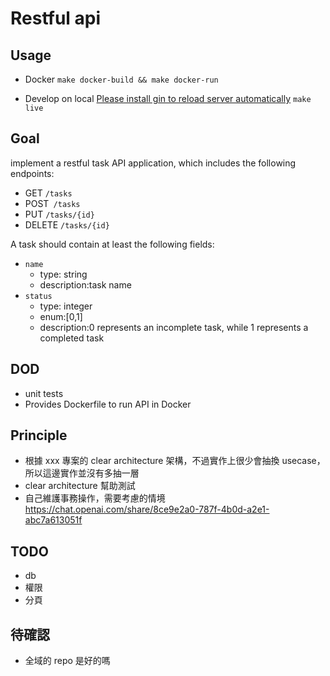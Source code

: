 # Restful api

## Usage

- Docker
  `make docker-build && make docker-run`

- Develop on local
  [Please install gin to reload server automatically](https://github.com/codegangsta/gin)
  `make live`

## Goal

implement a restful task API application, which includes the following endpoints:

- GET `/tasks`
- POST` /tasks`
- PUT `/tasks/{id}`
- DELETE `/tasks/{id}`

A task should contain at least the following fields:

- `name`
  - type: string
  - description:task name
- `status`
  - type: integer
  - enum:[0,1]
  - description:0 represents an incomplete task, while 1 represents a completed task

## DOD

- unit tests
- Provides Dockerfile to run API in Docker

## Principle

- 根據 xxx 專案的 clear architecture 架構，不過實作上很少會抽換 usecase，所以這邊實作並沒有多抽一層
- clear architecture 幫助測試
- 自己維護事務操作，需要考慮的情境 https://chat.openai.com/share/8ce9e2a0-787f-4b0d-a2e1-abc7a613051f

## TODO

- db
- 權限
- 分頁

## 待確認

- 全域的 repo 是好的嗎
